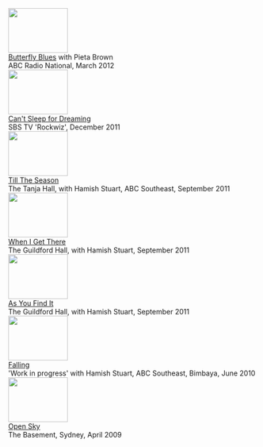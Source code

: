 <div class="yt-entry">
<div class="yt-img">
<a href="?v=mSVKt4RqET0"><img src="http://i.ytimg.com/vi/mSVKt4RqET0/default.jpg" width="120" height="90" />
</a>
</div>
<div class="yt-txt">
<a href="?v=mSVKt4RqET0">Butterfly Blues</a> with Pieta Brown<br />
ABC Radio National, March 2012  
</div>
</div>

<div class="yt-entry">
<div class="yt-img">
<a href="?v=2DJJfnrM7hw_95G9I"><img src="http://i.ytimg.com/vi/2DJJfnrM7hw/default.jpg" width="120" height="90" />
</a>
</div>
<div class="yt-txt">
<a href="?v=2DJJfnrM7hw">Can't Sleep for Dreaming</a><br />
SBS TV 'Rockwiz', December 2011  
</div>
</div>

<div class="yt-entry">
<div class="yt-img">
<a href="?v=6wR7JYtz2r8"><img src="http://i.ytimg.com/vi/6wR7JYtz2r8/default.jpg" width="120" height="90" />
</a>
</div>
<div class="yt-txt">
<a href="?6wR7JYtz2r8">Till The Season</a><br />
The Tanja Hall, with Hamish Stuart, ABC Southeast, September 2011  
</div>
</div>


<div class="yt-entry">
<div class="yt-img">
<a href="?v=QKN4qOatpKo"><img src="http://i.ytimg.com/vi/QKN4qOatpKo/default.jpg" width="120" height="90" />
</a>
</div>
<div class="yt-txt">
<a href="?v=QKN4qOatpKo">When I Get There</a><br />
The Guildford Hall, with Hamish Stuart, September 2011  
</div>
</div>


<div class="yt-entry">
<div class="yt-img">
<a href="?v=6bx4G2bDbXg"><img src="http://i.ytimg.com/vi/6bx4G2bDbXg/default.jpg" width="120" height="90" />
</a>
</div>
<div class="yt-txt">
<a href="?v=6bx4G2bDbXg">As You Find It</a><br />
The Guildford Hall, with Hamish Stuart, September 2011  
</div>
</div>


<div class="yt-entry">
<div class="yt-img">
<a href="?v=A_r7HWTzuT4"><img src="http://i.ytimg.com/vi/A_r7HWTzuT4/default.jpg" width="120" height="90" />
</a>
</div>
<div class="yt-txt">
<a href="?v=A_r7HWTzuT4">Falling</a><br />
'Work in progress' with Hamish Stuart, ABC Southeast, Bimbaya, June 2010  
</div>
</div>

<div class="yt-entry">
<div class="yt-img">
<a href="?v=xbO8nk_jeSY"><img src="http://i.ytimg.com/vi/xbO8nk_jeSY/default.jpg" width="120" height="90" />
</a>
</div>
<div class="yt-txt">
<a href="?v=xbO8nk_jeSY">Open Sky</a><br />
The Basement, Sydney, April 2009  
</div>
</div>  


<div class="yt-entry">
</div>

